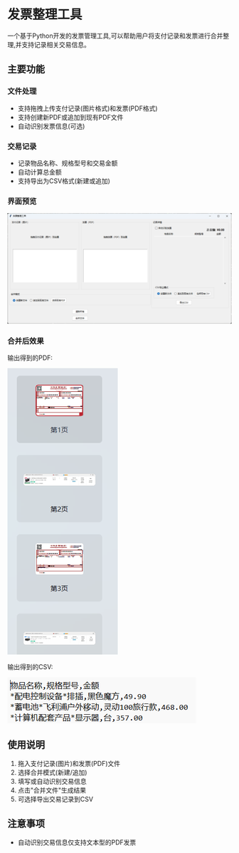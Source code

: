 # 发票整理工具

一个基于Python开发的发票管理工具,可以帮助用户将支付记录和发票进行合并整理,并支持记录相关交易信息。

## 主要功能

### 文件处理
- 支持拖拽上传支付记录(图片格式)和发票(PDF格式)
- 支持创建新PDF或追加到现有PDF文件
- 自动识别发票信息(可选)

### 交易记录
- 记录物品名称、规格型号和交易金额
- 自动计算总金额
- 支持导出为CSV格式(新建或追加)

### 界面预览
![程序界面](docs/UI.png)

### 合并后效果
输出得到的PDF:

![输出得到的PDF](docs/outputpdf.png)

输出得到的CSV:

![输出得到的CSV](docs/outputcsv.png)



## 使用说明
1. 拖入支付记录(图片)和发票(PDF)文件
2. 选择合并模式(新建/追加)
3. 填写或自动识别交易信息
4. 点击"合并文件"生成结果
5. 可选择导出交易记录到CSV

## 注意事项
- 自动识别交易信息仅支持文本型的PDF发票
